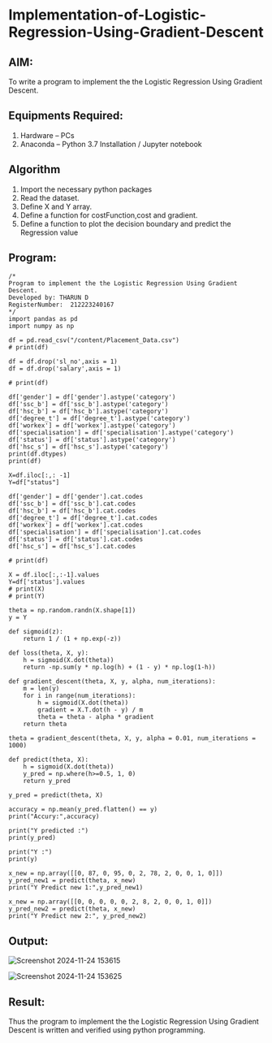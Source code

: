 # Implementation-of-Logistic-Regression-Using-Gradient-Descent

## AIM:
To write a program to implement the the Logistic Regression Using Gradient Descent.

## Equipments Required:
1. Hardware – PCs
2. Anaconda – Python 3.7 Installation / Jupyter notebook

## Algorithm
1. Import the necessary python packages
2. Read the dataset.
3. Define X and Y array.
4. Define a function for costFunction,cost and gradient.
5. Define a function to plot the decision boundary and predict the Regression value
   
## Program:
```
/*
Program to implement the the Logistic Regression Using Gradient Descent.
Developed by: THARUN D
RegisterNumber:  212223240167
*/
import pandas as pd
import numpy as np

df = pd.read_csv("/content/Placement_Data.csv")
# print(df)

df = df.drop('sl_no',axis = 1)
df = df.drop('salary',axis = 1)

# print(df)

df['gender'] = df['gender'].astype('category')
df['ssc_b'] = df['ssc_b'].astype('category')
df['hsc_b'] = df['hsc_b'].astype('category')
df['degree_t'] = df['degree_t'].astype('category')
df['workex'] = df['workex'].astype('category')
df['specialisation'] = df['specialisation'].astype('category')
df['status'] = df['status'].astype('category')
df['hsc_s'] = df['hsc_s'].astype('category')
print(df.dtypes)
print(df)

X=df.iloc[:,: -1]
Y=df["status"]

df['gender'] = df['gender'].cat.codes
df['ssc_b'] = df['ssc_b'].cat.codes
df['hsc_b'] = df['hsc_b'].cat.codes
df['degree_t'] = df['degree_t'].cat.codes
df['workex'] = df['workex'].cat.codes
df['specialisation'] = df['specialisation'].cat.codes
df['status'] = df['status'].cat.codes
df['hsc_s'] = df['hsc_s'].cat.codes

# print(df)

X = df.iloc[:,:-1].values
Y=df['status'].values
# print(X)
# print(Y)

theta = np.random.randn(X.shape[1])
y = Y

def sigmoid(z):
    return 1 / (1 + np.exp(-z))

def loss(theta, X, y):
    h = sigmoid(X.dot(theta))
    return -np.sum(y * np.log(h) + (1 - y) * np.log(1-h))

def gradient_descent(theta, X, y, alpha, num_iterations):
    m = len(y)
    for i in range(num_iterations):
        h = sigmoid(X.dot(theta))
        gradient = X.T.dot(h - y) / m
        theta = theta - alpha * gradient
    return theta

theta = gradient_descent(theta, X, y, alpha = 0.01, num_iterations = 1000)

def predict(theta, X):
    h = sigmoid(X.dot(theta))
    y_pred = np.where(h>=0.5, 1, 0)
    return y_pred

y_pred = predict(theta, X)

accuracy = np.mean(y_pred.flatten() == y)
print("Accury:",accuracy)

print("Y predicted :")
print(y_pred)

print("Y :")
print(y)

x_new = np.array([[0, 87, 0, 95, 0, 2, 78, 2, 0, 0, 1, 0]])
y_pred_new1 = predict(theta, x_new)
print("Y Predict new 1:",y_pred_new1)

x_new = np.array([[0, 0, 0, 0, 0, 2, 8, 2, 0, 0, 1, 0]])
y_pred_new2 = predict(theta, x_new)
print("Y Predict new 2:", y_pred_new2)
```

## Output:
![Screenshot 2024-11-24 153615](https://github.com/user-attachments/assets/24b16434-f823-414b-a625-5918fd9269a2)


![Screenshot 2024-11-24 153625](https://github.com/user-attachments/assets/e3f70ea9-2a0a-4ea7-845b-7dfce3113ad5)



## Result:
Thus the program to implement the the Logistic Regression Using Gradient Descent is written and verified using python programming.

